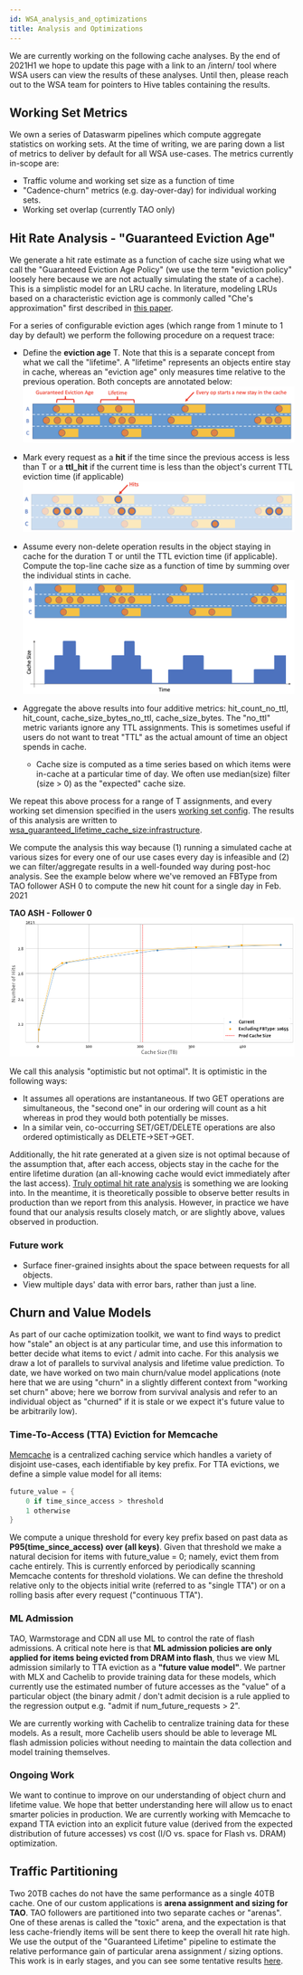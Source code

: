 ```yaml
---
id: WSA_analysis_and_optimizations
title: Analysis and Optimizations
---
```

We are currently working on the following cache analyses. By the end of 2021H1 we hope to update this page with a link to an /intern/ tool where WSA users can view the results of these analyses. Until then, please reach out to the WSA team for pointers to Hive tables containing the results.

## Working Set Metrics
We own a series of Dataswarm pipelines which compute aggregate statistics on working sets. At the time of writing, we are paring down a list of metrics to deliver by default for all WSA use-cases. The metrics currently in-scope are:
- Traffic volume and working set size as a function of time
- "Cadence-churn" metrics (e.g. day-over-day) for individual working sets.
- Working set overlap (currently TAO only)

## Hit Rate Analysis - "Guaranteed Eviction Age"
We generate a hit rate estimate as a function of cache size using what we call the "Guaranteed Eviction Age Policy" (we use the term "eviction policy" loosely here because we are not actually simulating the state of a cache). This is a simplistic model for an LRU cache. In literature, modeling LRUs based on a characteristic eviction age is commonly called "Che's approximation" first described in [this paper](https://ieeexplore.ieee.org/document/1031903).

For a series of configurable eviction ages (which range from 1 minute to 1 day by default) we perform the following procedure on a request trace:
- Define the **eviction age** T. Note that this is a separate concept from what we call the "lifetime". A "lifetime" represents an objects entire stay in cache, whereas an "eviction age" only measures time relative to the previous operation. Both concepts are annotated below:
![](WSA_analysis.png)


- Mark every request as a **hit** if the time since the previous access is less than T or a **ttl_hit** if the current time is less than the object's current TTL eviction time (if applicable)
![](WSA_analysis_2.png)

- Assume every non-delete operation results in the object staying in cache for the duration T or until the TTL eviction time (if applicable). Compute the top-line cache size as a function of time by summing over the individual stints in cache.
![](WSA_analysis_3.png)


- Aggregate the above results into four additive metrics: hit_count_no_ttl, hit_count, cache_size_bytes_no_ttl, cache_size_bytes. The "no_ttl" metric variants ignore any TTL assignments. This is sometimes useful if users do not want to treat "TTL" as the actual amount of time an object spends in cache.
  - Cache size is computed as a time series based on which items were in-cache at a particular time of day. We often use median(size) filter (size > 0) as the "expected" cache size.

We repeat this above process for a range of T assignments, and every working set dimension specified in the users [working set config](https://www.internalfb.com/code/configerator/source/graphene/working_set/working_set_analysis.cconf?lines=0). The results of this analysis are written to [wsa_guaranteed_lifetime_cache_size:infrastructure](https://www.internalfb.com/intern/data/search/?_v=1648007471&silica_token=HiveTable%2Fwsa_guaranteed_lifetime_cache_size%3Ainfrastructure&surface=info_page).

We compute the analysis this way because (1) running a simulated cache at various sizes for every one of our use cases every day is infeasible and (2) we can filter/aggregate results in a well-founded way during post-hoc analysis. See the example below where we've removed an FBType from TAO follower ASH 0 to compute the new hit count for a single day in Feb. 2021

**TAO ASH - Follower 0**
![](WSA_analysis_tao.png)

We call this analysis "optimistic but not optimal". It is optimistic in the following ways:
- It assumes all operations are instantaneous. If two GET operations are simultaneous, the "second one" in our ordering will count as a hit whereas in prod they would both potentially be misses.
- In a similar vein, co-occurring SET/GET/DELETE operations are also ordered optimistically as DELETE->SET->GET.

Additionally, the hit rate generated at a given size is not optimal because of the assumption that, after each access, objects stay in the cache for the entire lifetime duration (an all-knowing cache would evict immediately after the last access). [Truly optimal hit rate analysis](https://www.pdl.cmu.edu/PDL-FTP/associated/pomacs32-berger.pdf) is something we are looking into. In the meantime, it is theoretically possible to observe better results in production than we report from this analysis. However, in practice we have found that our analysis results closely match, or are slightly above, values observed in production.

### Future work
- Surface finer-grained insights about the space between requests for all objects.
- View multiple days' data with error bars, rather than just a line.

## Churn and Value Models
As part of our cache optimization toolkit, we want to find ways to predict how "stale" an object is at any particular time, and use this information to better decide what items to evict / admit into cache. For this analysis we draw a lot of parallels to survival analysis and lifetime value prediction. To date, we have worked on two main churn/value model applications (note here that we are using "churn" in a slightly different context from "working set churn" above; here we borrow from survival analysis and refer to an individual object as "churned" if it is stale or we expect it's future value to be arbitrarily low).

### Time-To-Access (TTA) Eviction for Memcache
[Memcache](https://www.internalfb.com/intern/wiki/Memcache/) is a centralized caching service which handles a variety of disjoint use-cases, each identifiable by key prefix. For TTA evictions, we define a simple value model for all items:
```cpp
future_value = {
    0 if time_since_access > threshold
    1 otherwise
}
```
We compute a unique threshold for every key prefix based on past data as **P95(time_since_access) over (all keys)**. Given that threshold we make a natural decision for items with future_value = 0; namely, evict them from cache entirely. This is currently enforced by periodically scanning Memcache contents for threshold violations. We can define the threshold relative only to the objects initial write (referred to as "single TTA") or on a rolling basis after every request ("continuous TTA").


### ML Admission
TAO, Warmstorage and CDN all use ML to control the rate of flash admissions. A critical note here is that **ML admission policies are only applied for items being evicted from DRAM into flash**, thus we view ML admission similarly to TTA eviction as a **"future value model"**. We partner with MLX and Cachelib to provide training data for these models, which currently use the estimated number of future accesses as the "value" of a particular object (the binary admit / don't admit decision is a rule applied to the regression output e.g. "admit if num_future_requests > 2".

We are currently working with Cachelib to centralize training data for these models. As a result, more Cachelib users should be able to leverage ML flash admission policies without needing to maintain the data collection and model training themselves.

### Ongoing Work
We want to continue to improve on our understanding of object churn and lifetime value. We hope that better understanding here will allow us to enact smarter policies in production. We are currently working with Memcache to expand TTA eviction into an explicit future value (derived from the expected distribution of future accesses) vs cost (I/O vs. space for Flash vs. DRAM) optimization.

## Traffic Partitioning
Two 20TB caches do not have the same performance as a single 40TB cache. One of our custom applications is **arena assignment and sizing for TAO**. TAO followers are partitioned into two separate caches or "arenas". One of these arenas is called the "toxic" arena, and the expectation is that less cache-friendly items will be sent there to keep the overall hit rate high. We use the output of the "Guaranteed Lifetime" pipeline to estimate the relative performance gain of particular arena assignment / sizing options. This work is in early stages, and you can see some tentative results [here](https://www.internalfb.com/intern/anp/view/?id=487387).
